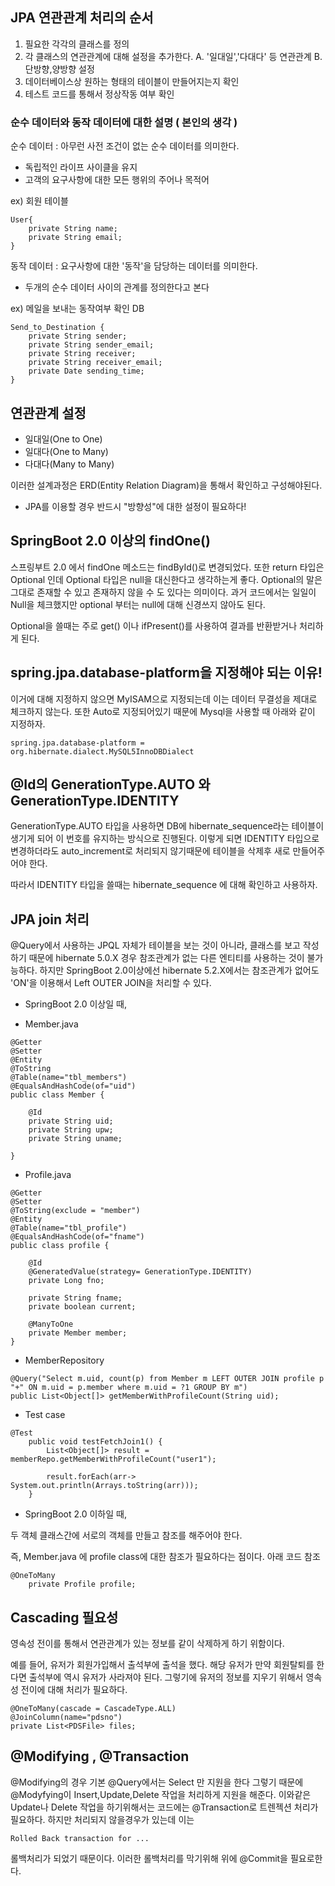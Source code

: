 ## JPA 연관관계 처리의 순서

1) 필요한 각각의 클래스를 정의
2) 각 클래스의 연관관계에 대해 설정을 추가한다.
	A. '일대일','다대다' 등 연관관계
	B. 단방향,양방향 설정
3) 데이터베이스상 원하는 형태의 테이블이 만들어지는지 확인
4) 테스트 코드를 통해서 정상작동 여부 확인

### 순수 데이터와 동작 데이터에 대한 설명 ( 본인의 생각 )

순수 데이터 : 아무런 사전 조건이 없는 순수 데이터를 의미한다.

- 독립적인 라이프 사이클을 유지
- 고객의 요구사항에 대한 모든 행위의 주어나 목적어

ex) 회원 테이블
~~~
User{
	private String name;
	private String email;
}
~~~

동작 데이터 : 요구사항에 대한 '동작'을 담당하는 데이터를 의미한다.

- 두개의 순수 데이터 사이의 관계를 정의한다고 본다

ex) 메일을 보내는 동작여부 확인 DB
~~~
Send_to_Destination {
	private String sender;
	private String sender_email;
	private String receiver;
	private String receiver_email;
	private Date sending_time;
}
~~~

## 연관관계 설정

- 일대일(One to One)
- 일대다(One to Many)
- 다대다(Many to Many)

이러한 설계과정은 ERD(Entity Relation Diagram)을 통해서 확인하고 구성해야된다.

* JPA를 이용할 경우 반드시 "방향성"에 대한 설정이 필요하다!

## SpringBoot 2.0 이상의 findOne() 

스프링부트 2.0 에서 findOne 메소드는 findById()로 변경되었다. 또한 return 타입은 Optional<T> 인데
Optional<T> 타입은 null을 대신한다고 생각하는게 좋다. Optional의 말은 그대로 존재할 수 있고 존재하지 않을 수 도 있다는 의미이다.
과거 코드에서는 일일이 Null을 체크했지만 optional 부터는 null에 대해 신경쓰지 않아도 된다.
	
Optional을 쓸때는 주로 get() 이나 ifPresent()를 사용하여 결과를 반환받거나 처리하게 된다.

## spring.jpa.database-platform을 지정해야 되는 이유!
이거에 대해 지정하지 않으면 MyISAM으로 지정되는데 이는 데이터 무결성을 제대로 체크하지 않는다. 또한 Auto로 지정되어있기 때문에 Mysql을 사용할 때 아래와 같이 지정하자.
~~~
spring.jpa.database-platform = org.hibernate.dialect.MySQL5InnoDBDialect
~~~

## @Id의 GenerationType.AUTO 와 GenerationType.IDENTITY

GenerationType.AUTO 타입을 사용하면 DB에 hibernate_sequence라는 테이블이 생기게 되어 이 번호를 유지하는 방식으로 진행된다.
이렇게 되면 IDENTITY 타입으로 변경하더라도 auto_increment로 처리되지 않기때문에 테이블을 삭제후 새로 만들어주어야 한다.

따라서 IDENTITY 타입을 쓸때는  hibernate_sequence 에 대해 확인하고 사용하자.

## JPA join 처리 

@Query에서 사용하는 JPQL 자체가 테이블을 보는 것이 아니라, 클래스를 보고 작성하기 때문에 hibernate 5.0.X 경우 참조관계가 없는 다른 엔티티를 사용하는 것이 불가능하다. 하지만 SpringBoot 2.0이상에선 hibernate 5.2.X에서는 참조관계가 없어도 'ON'을 이용해서 Left OUTER JOIN을 처리할 수 있다.

- SpringBoot 2.0 이상일 때,

* Member.java
~~~
@Getter
@Setter
@Entity
@ToString
@Table(name="tbl_members")
@EqualsAndHashCode(of="uid")
public class Member {
	
	@Id
	private String uid;
	private String upw;
	private String uname;
	
}
~~~
* Profile.java
~~~
@Getter
@Setter
@ToString(exclude = "member")
@Entity
@Table(name="tbl_profile")
@EqualsAndHashCode(of="fname")
public class profile {

	@Id
	@GeneratedValue(strategy= GenerationType.IDENTITY)
	private Long fno;
	
	private String fname;
	private boolean current;
	
	@ManyToOne
	private Member member;
}

~~~
* MemberRepository
~~~
@Query("Select m.uid, count(p) from Member m LEFT OUTER JOIN profile p "+" ON m.uid = p.member where m.uid = ?1 GROUP BY m")
public List<Object[]> getMemberWithProfileCount(String uid);
~~~
* Test case
~~~
@Test
	public void testFetchJoin1() {
		List<Object[]> result = memberRepo.getMemberWithProfileCount("user1");
		
		result.forEach(arr-> System.out.println(Arrays.toString(arr)));
	}
~~~
- SpringBoot 2.0 이하일 때,
	
두 객체 클래스간에 서로의 객체를 만들고 참조를 해주어야 한다.

즉, Member.java 에 profile class에 대한 참조가 필요하다는 점이다. 아래 코드 참조
~~~
@OneToMany
	private Profile profile;
~~~

## Cascading 필요성

영속성 전이를 통해서 연관관계가 있는 정보를 같이 삭제하게 하기 위함이다.

예를 들어, 유저가 회원가입해서 출석부에 출석을 했다. 해당 유저가 만약 회원탈퇴를 한다면 출석부에 역시 유저가 사라져야 된다. 그렇기에 유저의 정보를 지우기 위해서 영속성 전이에 대해 처리가 필요하다. 
~~~
@OneToMany(cascade = CascadeType.ALL)
@JoinColumn(name="pdsno")
private List<PDSFile> files;
~~~

## @Modifying , @Transaction

@Modifying의 경우 기본 @Query에서는 Select 만 지원을 한다 그렇기 때문에 @Modyfying이 Insert,Update,Delete 작업을 처리하게 지원을 해준다.
이와같은 Update나 Delete 작업을 하기위해서는 코드에는 @Transaction로 트렌젝션 처리가 필요하다. 하지만 처리되지 않을경우가 있는데 이는
~~~
Rolled Back transaction for ... 
~~~
롤백처리가 되었기 때문이다. 이러한 롤백처리를 막기위해 위에 @Commit을 필요로한다.
